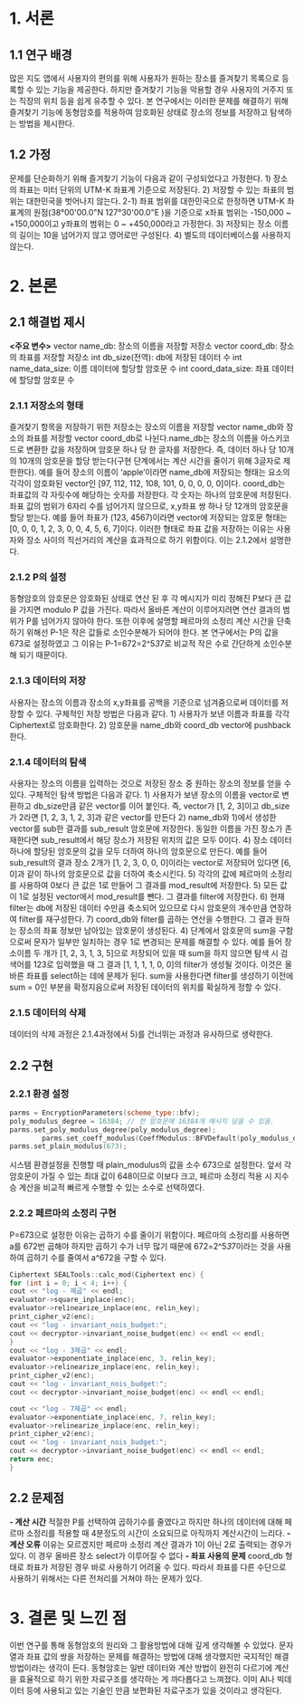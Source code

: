 # **1. 서론**
## **1.1 연구 배경**
많은 지도 앱에서 사용자의 편의를 위해 사용자가 원하는 장소를 즐겨찾기 목록으로 등록할 수 있는 기능을 제공한다. 하지만 즐겨찾기 기능을 악용할 경우 사용자의 거주지 또는 직장의 위치 등을 쉽게 유추할 수 있다. 본 연구에서는 이러한 문제를 해결하기 위해 즐겨찾기 기능에 동형암호를 적용하여 암호화된 상태로 장소의 정보를 저장하고 탐색하는 방법을 제시한다.
## **1.2 가정**
문제를 단순화하기 위해 즐겨찾기 기능이 다음과 같이 구성되었다고 가정한다. 1) 장소의 좌표는 미터 단위의 UTM-K 좌표계 기준으로 저장된다. 2) 저장할 수 있는 좌표의 범위는 대한민국을 벗어나지 않는다. 2-1) 좌표 범위를 대한민국으로 한정하면 UTM-K 좌표계의 원점(38°00'00.0"N 127°30'00.0"E )을 기준으로 x좌표 범위는 -150,000 ~ +150,000이고 y좌표의 범위는 0 ~ +450,000라고 가정한다. 3) 저장되는 장소 이름의 길이는 10을 넘어가지 않고 영어로만 구성된다. 4) 별도의 데이터베이스를 사용하지 않는다.
# **2. 본론**
## **2.1 해결법 제시**
**<주요 변수>**
vector<Ciphertext> name_db: 장소의 이름을 저장할 저장소
vector<Ciphertext> coord_db: 장소의 좌표를 저장할 저장소
int db_size(전역): db에 저장된 데이터 수
int name_data_size: 이름 데이터에 할당할 암호문 수
int coord_data_size: 좌표 데이터에 할당할 암호문 수
### **2.1.1 저장소의 형태**
즐겨찾기 항목을 저장하기 위한 저장소는 장소의 이름을 저장할 vector<Ciphertext> name_db와 장소의 좌표를 저장할 vector<Ciphertext> coord_db로 나뉜다.name_db는 장소의 이름을 아스키코드로 변환한 값을 저장하며 암호문 하나 당 한 글자를 저장한다. 즉, 데이터 하나 당 10개의 10개의 암호문을 할당 받는다(구현 단계에서는 계산 시간을 줄이기 위해 3글자로 제한한다). 예를 들어 장소의 이름이 ‘apple’이라면 name_db에 저장되는 형태는 요소의 각각이 암호화된 vector인 [97, 112, 112, 108, 101, 0, 0, 0, 0, 0]이다. coord_db는 좌표값의 각 자릿수에 해당하는 숫자를 저장한다. 각 숫자는 하나의 암호문에 저장된다. 좌표 값의 범위가 6자리 수를 넘어가지 않으므로, x,y좌표 쌍 하나 당 12개의 암호문을 할당 받는다. 예를 들어 좌표가 (123, 4567)이라면 vector에 저장되는 암호문 형태는 [0, 0, 0, 1, 2, 3, 0, 0, 4, 5, 6, 7]이다. 이러한 형태로 좌표 값을 저장하는 이유는 사용자와 장소 사이의 직선거리의 계산을 효과적으로 하기 위함이다. 이는 2.1.2에서 설명한다.
### **2.1.2 P의 설정**
동형암호의 암호문은 암호화된 상태로 연산 된 후 각 메시지가 미리 정해진 P보다 큰 값을 가지면 modulo P 값을 가진다. 따라서 올바른 계산이 이루어지려면 연산 결과의 범위가 P를 넘어가지 않아야 한다. 또한 이후에 설명할 페르마의 소정리 계산 시간을 단축하기 위해선 P-1은 작은 값들로 소인수분해가 되어야 한다. 본 연구에서는 P의 값을 673로 설정하였고 그 이유는 P-1=672=2^5*3*7로 비교적 작은 수로 간단하게 소인수분해 되기 때문이다.
### **2.1.3 데이터의 저장**
사용자는 장소의 이름과 장소의 x,y좌표를 공백을 기준으로 넘겨줌으로써 데이터를 저장할 수 있다. 구체적인 저장 방법은 다음과 같다. 1) 사용자가 보낸 이름과 좌표를 각각Ciphertext로 암호화한다. 2) 암호문을 name_db와 coord_db vector에 pushback한다.
### **2.1.4 데이터의 탐색**
사용자는 장소의 이름을 입력하는 것으로 저장된 장소 중 원하는 장소의 정보를 얻을 수 있다. 구체적인 탐색 방법은 다음과 같다. 1) 사용자가 보낸 장소의 이름을 vector<Ciphertext>로 변환하고 db_size만큼 같은 vector를 이어 붙인다. 즉, vector가 [1, 2, 3]이고 db_size가 2라면 [1, 2, 3, 1, 2, 3]과 같은 vector를 만든다 2) name_db와 1)에서 생성한 vector<Ciphertext>를 sub한 결과를 sub_result 암호문에 저장한다. 동일한 이름을 가진 장소가 존재한다면 sub_result에서 해당 장소가 저장된 위치의 값은 모두 0이다. 4) 장소 데이터 하나에 할당된 암호문의 값을 모두 더하여 하나의 암호문으로 만든다. 예를 들어 sub_result의 결과 장소 2개가 [1, 2, 3, 0, 0, 0]이라는 vector<Ciphertext>로 저장되어 있다면 [6, 0]과 같이 하나의 암호문으로 값을 더하여 축소시킨다. 5) 각각의 값에 페르마의 소정리를 사용하여 0보다 큰 값은 1로 만들어 그 결과를 mod_result에 저장한다. 5) 모든 값이 1로 설정된 vector<Ciphertext>에서 mod_result를 뺀다. 그 결과를 filter에 저장한다. 6) 현재 filter는 db에 저장된 데이터 수만큼 축소되어 있으므로 다시 암호문의 개수만큼 연장하여 filter를 재구성한다. 7) coord_db와 filter를 곱하는 연산을 수행한다. 그 결과 원하는 장소의 좌표 정보만 남아있는 암호문이 생성된다.
4) 단계에서 암호문의 sum을 구함으로써 문자가 일부만 일치하는 경우 1로 변경되는 문제를 해결할 수 있다. 예를 들어 장소이름 두 개가 [1, 2, 3, 1, 3, 5]으로 저장되어 있을 때 sum을 하지 않으면 탐색 시 검색어를 123로 입력했을 때 그 결과 [1, 1, 1, 1, 0, 0]의 filter가 생성될 것이다. 이것은 올바른 좌표를 select하는 데에 문제가 된다. sum을 사용한다면 filter를 생성하기 이전에 sum = 0인 부분을 확정지음으로써 저장된 데이터의 위치를 확실하게 정할 수 있다.
### **2.1.5 데이터의 삭제**
데이터의 삭제 과정은 2.1.4과정에서 5)를 건너뛰는 과정과 유사하므로 생략한다.
## **2.2 구현**
### **2.2.1 환경 설정**

```C++
parms = EncryptionParameters(scheme_type::bfv);
poly_modulus_degree = 16384; // 한 암호문에 16384개 메시지 담을 수 있음.
parms.set_poly_modulus_degree(poly_modulus_degree);
        parms.set_coeff_modulus(CoeffModulus::BFVDefault(poly_modulus_degree));
parms.set_plain_modulus(673);
```
시스템 환경설정을 진행할 때 plain_modulus의 값을 소수 673으로 설정한다. 앞서 각 암호문이 가질 수 있는 최대 값이 648이므로 이보다 크고, 페르마 소정리 적용 시 지수승 계산을 비교적 빠르게 수행할 수 있는 소수로 선택하였다.
### **2.2.2 페르마의 소정리 구현**
P=673으로 설정한 이유는 곱하기 수를 줄이기 위함이다. 페르마의 소정리를 사용하면 a를 672번 곱해야 하지만 곱하기 수가 너무 많기 때문에 672=2^5*3*7이라는 것을 사용하여 곱하기 수를 줄여서 a^672을 구할 수 있다.
```C++
Ciphertext SEALTools::calc_mod(Ciphertext enc) {
for (int i = 0; i < 4; i++) {
cout << "log - 제곱" << endl;
evaluator->square_inplace(enc);
evaluator->relinearize_inplace(enc, relin_key);
print_cipher_v2(enc);
cout << "log - invariant_nois_budget:";
cout << decryptor->invariant_noise_budget(enc) << endl << endl;
}
cout << "log - 3제곱" << endl;
evaluator->exponentiate_inplace(enc, 3, relin_key);
evaluator->relinearize_inplace(enc, relin_key);
print_cipher_v2(enc);
cout << "log - invariant_nois_budget:";
cout << decryptor->invariant_noise_budget(enc) << endl << endl;

cout << "log - 7제곱" << endl;
evaluator->exponentiate_inplace(enc, 7, relin_key);
evaluator->relinearize_inplace(enc, relin_key);
print_cipher_v2(enc);
cout << "log - invariant_nois_budget:";
cout << decryptor->invariant_noise_budget(enc) << endl << endl;
return enc;
}
```
## **2.2 문제점**
**- 계산 시간**
적절한 P를 선택하여 곱하기수를 줄였다고 하지만 하나의 데이터에 대해 페르마 소정리를 적용할 때 4분정도의 시간이 소요되므로 아직까지 계산시간이 느리다.
**- 계산 오류**
이유는 모르겠지만 페르마 소정리 계산 결과가 1이 아닌 2로 출력되는 경우가 있다. 이 경우 올바른 장소 select가 이루어질 수 없다 
**- 좌표 사용의 문제**
coord_db 형태로 좌표가 저장된 경우 바로 사용하기 어려울 수 있다. 따라서 좌표를 다른 수단으로 사용하기 위해서는 다른 전처리를 거쳐야 하는 문제가 있다.
# **3. 결론 및 느낀 점**
이번 연구를 통해 동형암호의 원리와 그 활용방법에 대해 깊게 생각해볼 수 있었다. 문자열과 좌표 값의 쌍을 저장하는 문제를 해결하는 방법에 대해 생각했지만 국지적인 해결 방법이라는 생각이 든다. 동형암호는 일반 데이터와 계산 방법이 완전히 다르기에 계산을 효율적으로 하기 위한 자료구조를 생각하는 게 까다롭다고 느껴졌다. 이미 AI나 빅데이터 등에 사용되고 있는 기술인 만큼 보편화된 자료구조가 있을 것이라고 생각된다.





